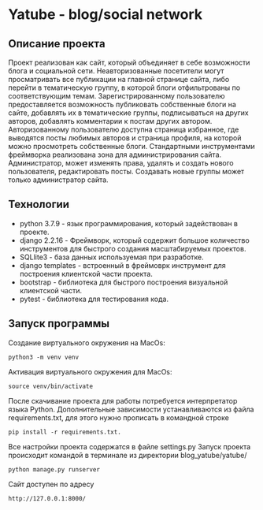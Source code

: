 # Yatube - blog/social network
## Описание проекта
Проект реализован как сайт, который объединяет в себе возможности блога и социальной сети. Неавторизованные посетители могут просматривать все публикации на главной странице сайта, либо перейти в тематическую группу, в которой блоги отфильтрованы по соответствующим темам. Зарегистрированному пользователю предоставляется возможность публиковать собственные блоги на сайте, добавлять их в тематические группы, подписываться на других авторов, добавлять комментарии к постам других автором. Авторизованному пользователю доступна страница избранное, где выводятся посты любимых авторов и страница профиля, на которой можно просмотреть собственные блоги. Стандартными инструментами фреймворка реализована зона для администрирования сайта.  Администратор, может изменять права, удалять и создать нового пользователя, редактировать посты. Создавать новые группы может только администратор сайта.

## Технологии
- python 3.7.9 - язык программирования, который задействован в проекте.
- django 2.2.16 - Фреймворк, который содержит большое количество инструментов для быстрого создания масштабируемых проектов.
- SQLlite3 - база данных используемая при разработке.
- django templates - встроенный в фреймоврк инструмент для построения клиентской части проекта.
- bootstrap - библиотека для быстрого построения визуальной клиентcкой части.
- pytest - библиотека для тестирования кода.

## Запуск программы
Создание виртуального окружения на MacOs:
```
python3 -m venv venv
```
Активация виртуального окружения для MacOs:
```
source venv/bin/activate
```
После скачивание проекта для работы потребуется интерпретатор языка Python. Дополнительные зависимости устанавливаются из файла requirements.txt, для этого нужно прописать в командной строке 
```
pip install -r requirements.txt. 
```
Все настройки проекта содержатся в файле settings.py
Запуск проекта происходит командой в терминале из директории blog_yatube/yatube/ 
```
python manage.py runserver
```
Сайт доступен по адресу 
```
http://127.0.0.1:8000/
```